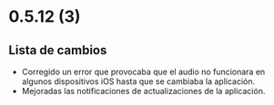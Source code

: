 # 0.5.12 (3)

## Lista de cambios

- Corregido un error que provocaba que el audio no funcionara en algunos dispositivos iOS hasta que se cambiaba la aplicación.
- Mejoradas las notificaciones de actualizaciones de la aplicación.
